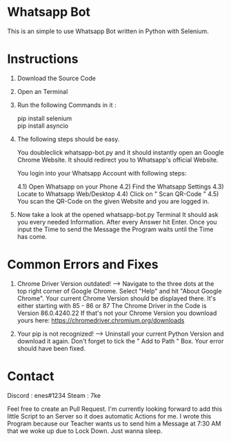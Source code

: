 # Whatsapp Bot

This is an simple to use Whatsapp Bot written in Python with Selenium.

# Instructions

1) Download the Source Code

2) Open an Terminal

3) Run the following Commands in it :
   
   pip install selenium  
   pip install asyncio
   
4) The following steps should be easy.
   
   You doubleclick whatsapp-bot.py and it should instantly open an Google Chrome Website.
   It should redirect you to Whatsapp's official Website.
  
   You login into your Whatsapp Account with following steps:
   
      4.1) Open Whatsapp on your Phone
      4.2) Find the Whatsapp Settings
      4.3) Locate to Whatsapp Web/Desktop
      4.4) Click on " Scan QR-Code "
      4.5) You scan the QR-Code on the given Website and you are logged in.
      
5) Now take a look at the opened whatsapp-bot.py Terminal
   It should ask you every needed Information.
   After every Answer hit Enter.
   Once you input the Time to send the Message the Program waits until the Time has come.
   
# Common Errors and Fixes

1) Chrome Driver Version outdated!
   --> Navigate to the three dots at the top right corner of Google Chrome.
       Select "Help" and hit "About Google Chrome".
       Your current Chrome Version should be displayed there. It's either starting with 85 - 86 or 87
       The Chrome Driver in the Code is Version 86.0.4240.22
       If that's not your Chrome Version you download yours here: https://chromedriver.chromium.org/downloads
       
2) Your pip is not recognized!
   --> Uninstall your current Python Version and download it again.
       Don't forget to tick the " Add to Path " Box. Your error should have been fixed.
       
# Contact

Discord : enes#1234
Steam : 7ke

Feel free to create an Pull Request. I'm currently looking forward to add this little Script to an Server so it does automatic Actions for me.
I wrote this Program because our Teacher wants us to send him a Message at 7:30 AM that we woke up due to Lock Down. Just wanna sleep.
